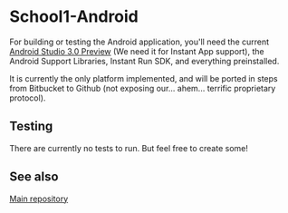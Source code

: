 # School1-Android

For building or testing the Android application, you'll need the current [Android Studio 3.0 Preview](https://developer.android.com/studio/preview/index.html) (We need it for Instant App support), the Android Support Libraries, Instant Run SDK, and everything preinstalled.

It is currently the only platform implemented, and will be ported in steps from Bitbucket to Github (not exposing our... ahem... terrific proprietary protocol).

## Testing

There are currently no tests to run. But feel free to create some!

## See also

[Main repository](https://github.com/whirlwind-studios/School1)